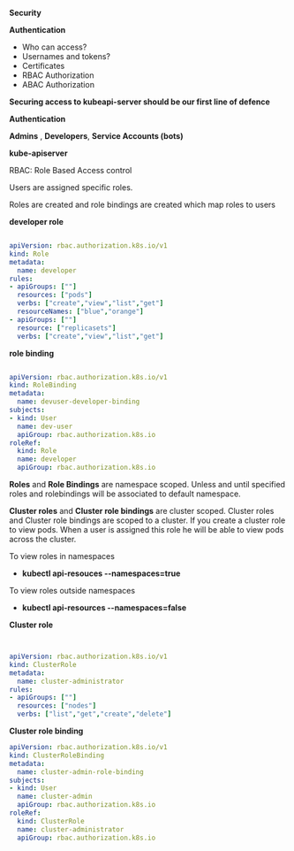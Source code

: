 **Security**

**Authentication**

- Who can access?
- Usernames and tokens?
- Certificates
- RBAC Authorization
- ABAC Authorization


**Securing access to kubeapi-server should be our first line of defence**

**Authentication**

**Admins** , **Developers**, **Service Accounts (bots)**

**kube-apiserver**

RBAC: Role Based Access control

Users are assigned specific roles.

Roles are created and role bindings are created which map roles to users

**developer role**

```yaml

apiVersion: rbac.authorization.k8s.io/v1
kind: Role
metadata:
  name: developer
rules:
- apiGroups: [""]
  resources: ["pods"]
  verbs: ["create","view","list","get"]
  resourceNames: ["blue","orange"]
- apiGroups: [""]
  resource: ["replicasets"]
  verbs: ["create","view","list","get"]

```
**role binding**

```yaml

apiVersion: rbac.authorization.k8s.io/v1
kind: RoleBinding
metadata:
  name: devuser-developer-binding
subjects:
- kind: User
  name: dev-user
  apiGroup: rbac.authorization.k8s.io
roleRef:
  kind: Role
  name: developer
  apiGroup: rbac.authorization.k8s.io


```

**Roles** and **Role Bindings** are namespace scoped.
Unless and until specified roles and rolebindings will be associated to default namespace.

**Cluster roles** and **Cluster role bindings** are cluster scoped.
Cluster roles and Cluster role bindings are scoped to a cluster. If you create a cluster role to view pods. When a user is assigned this role he will be able to view pods across the cluster.

To view roles in namespaces

- **kubectl api-resouces --namespaces=true**

To view roles outside namespaces

- **kubectl api-resources --namespaces=false**


**Cluster role**

```yaml


apiVersion: rbac.authorization.k8s.io/v1
kind: ClusterRole
metadata:
  name: cluster-administrator
rules:
- apiGroups: [""]
  resources: ["nodes"]
  verbs: ["list","get","create","delete"]

```

**Cluster role binding**
```yaml
apiVersion: rbac.authorization.k8s.io/v1
kind: ClusterRoleBinding
metadata:
  name: cluster-admin-role-binding
subjects:
- kind: User
  name: cluster-admin
  apiGroup: rbac.authorization.k8s.io
roleRef:
  kind: ClusterRole
  name: cluster-administrator
  apiGroup: rbac.authorization.k8s.io

```
